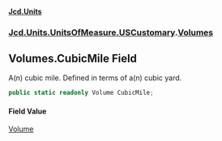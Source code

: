 #### [Jcd.Units](index.md 'index')
### [Jcd.Units.UnitsOfMeasure.USCustomary](Jcd.Units.UnitsOfMeasure.USCustomary.md 'Jcd.Units.UnitsOfMeasure.USCustomary').[Volumes](Jcd.Units.UnitsOfMeasure.USCustomary.Volumes.md 'Jcd.Units.UnitsOfMeasure.USCustomary.Volumes')

## Volumes.CubicMile Field

A(n) cubic mile. Defined in terms of a(n) cubic yard.

```csharp
public static readonly Volume CubicMile;
```

#### Field Value
[Volume](Jcd.Units.UnitTypes.Volume.md 'Jcd.Units.UnitTypes.Volume')